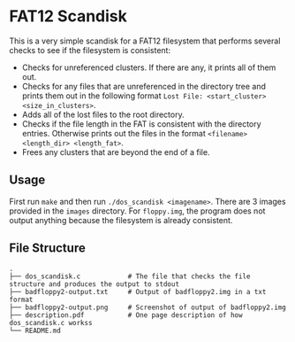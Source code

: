 # FAT12 Scandisk

This is a very simple scandisk for a FAT12 filesystem that performs several checks to see if the filesystem is consistent:
- Checks for unreferenced clusters. If there are any, it prints all of them out.
- Checks for any files that are unreferenced in the directory tree and prints them out in the following format `Lost File: <start_cluster> <size_in_clusters>`.
- Adds all of the lost files to the root directory.
- Checks if the file length in the FAT is consistent with the directory entries. Otherwise prints out the files in the format `<filename> <length_dir> <length_fat>`.
- Frees any clusters that are beyond the end of a file.

## Usage

First run `make` and then run `./dos_scandisk <imagename>`.
There are 3 images provided in the `images` directory.
For `floppy.img`, the program does not output anything because the filesystem is already consistent.

## File Structure
```
.
├── dos_scandisk.c            # The file that checks the file structure and produces the output to stdout
├── badfloppy2-output.txt     # Output of badfloppy2.img in a txt format
├── badfloppy2-output.png     # Screenshot of output of badfloppy2.img
├── description.pdf           # One page description of how dos_scandisk.c workss
└── README.md
```
